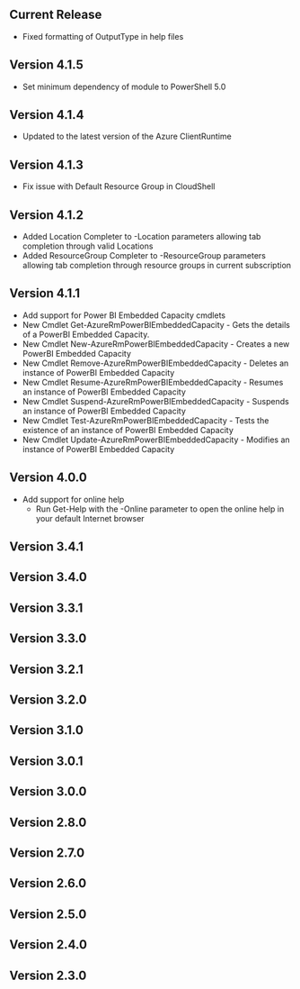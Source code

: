 <!--
    Please leave this section at the top of the change log.

    Changes for the current release should go under the section titled "Current Release", and should adhere to the following format:

    ## Current Release
    * Overview of change #1
        - Additional information about change #1
    * Overview of change #2
        - Additional information about change #2
        - Additional information about change #2
    * Overview of change #3
    * Overview of change #4
        - Additional information about change #4

    ## YYYY.MM.DD - Version X.Y.Z (Previous Release)
    * Overview of change #1
        - Additional information about change #1
-->
## Current Release
* Fixed formatting of OutputType in help files

## Version 4.1.5
* Set minimum dependency of module to PowerShell 5.0

## Version 4.1.4
* Updated to the latest version of the Azure ClientRuntime

## Version 4.1.3
* Fix issue with Default Resource Group in CloudShell

## Version 4.1.2
* Added Location Completer to -Location parameters allowing tab completion through valid Locations
* Added ResourceGroup Completer to -ResourceGroup parameters allowing tab completion through resource groups in current subscription

## Version 4.1.1
* Add support for Power BI Embedded Capacity cmdlets
* New Cmdlet Get-AzureRmPowerBIEmbeddedCapacity - Gets the details of a PowerBI Embedded Capacity.
* New Cmdlet New-AzureRmPowerBIEmbeddedCapacity - Creates a new PowerBI Embedded Capacity
* New Cmdlet Remove-AzureRmPowerBIEmbeddedCapacity - Deletes an instance of PowerBI Embedded Capacity
* New Cmdlet Resume-AzureRmPowerBIEmbeddedCapacity - Resumes an instance of PowerBI Embedded Capacity
* New Cmdlet Suspend-AzureRmPowerBIEmbeddedCapacity - Suspends an instance of PowerBI Embedded Capacity
* New Cmdlet Test-AzureRmPowerBIEmbeddedCapacity - Tests the existence of an instance of PowerBI Embedded Capacity
* New Cmdlet Update-AzureRmPowerBIEmbeddedCapacity - Modifies an instance of PowerBI Embedded Capacity

## Version 4.0.0
* Add support for online help
    - Run Get-Help with the -Online parameter to open the online help in your default Internet browser
    
## Version 3.4.1

## Version 3.4.0

## Version 3.3.1

## Version 3.3.0

## Version 3.2.1

## Version 3.2.0

## Version 3.1.0

## Version 3.0.1

## Version 3.0.0

## Version 2.8.0

## Version 2.7.0

## Version 2.6.0

## Version 2.5.0

## Version 2.4.0

## Version 2.3.0
